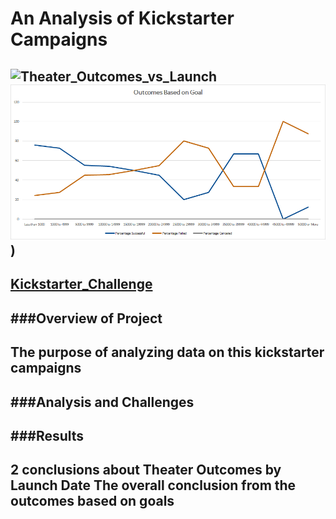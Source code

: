 # An Analysis of Kickstarter Campaigns
![Theater_Outcomes_vs_Launch](path/to/Theater_Outcomes_vs_Launch.png)
![Outcomes_vs_Goals](https://github.com/vzhang90/Kickstarter_Analysis/blob/main/Outcomes_vs_Goals.png))
---
[Kickstarter_Challenge](path/to/Kickstarter_Challenge.xlxs)
---
###Overview of Project
---
The purpose of analyzing data on this kickstarter campaigns
---
###Analysis and Challenges
---
###Results
---
2 conclusions about Theater Outcomes by Launch Date
The overall conclusion from the outcomes based on goals 
---
